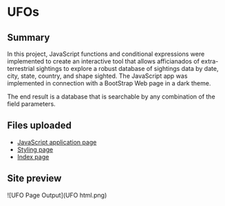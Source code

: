 # UFOs

## Summary
In this project, JavaScript functions and conditional expressions were implemented to create an interactive tool that allows afficianados of extra-terrestrial sightings to explore a robust database of sightings data by date, city, state, country, and shape sighted.  The JavaScript app was implemented in connection with a BootStrap Web page in a dark theme.  

The end result is a database that is searchable by any combination of the field parameters.

## Files uploaded 

* [JavaScript application page](app.js)
* [Styling page](style.css)
* [Index page](index.html)

## Site preview

![UFO Page Output](UFO html.png)
